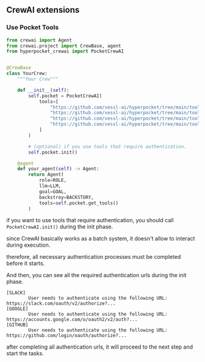 ## CrewAI extensions

### Use Pocket Tools

```python
from crewai import Agent
from crewai.project import CrewBase, agent
from hyperpocket_crewai import PocketCrewAI


@CrewBase
class YourCrew:
    """Your Crew"""

    def __init__(self):
        self.pocket = PocketCrewAI(
            tools=[
                "https://github.com/vessl-ai/hyperpocket/tree/main/tools/slack/get-message",
                "https://github.com/vessl-ai/hyperpocket/tree/main/tools/google/get-calendar-events",
                "https://github.com/vessl-ai/hyperpocket/tree/main/tools/google/get-calendar-list",
                "https://github.com/vessl-ai/hyperpocket/tree/main/tools/github/list-pull-requests",
            ]
        )

        # (optional) if you use tools that require authentication.
        self.pocket.init()

    @agent
    def your_agent(self) -> Agent:
        return Agent(
            role=ROLE,
            llm=LLM,
            goal=GOAL,
            backstroy=BACKSTORY,
            tools=self.pocket.get_tools()
        )
```

if you want to use tools that require authentication,
you should call `PocketCrewAI.init()` during the init phase.

since CrewAI basically works as a batch system, it doesn't allow to interact during execution.

therefore, all necessary authentication processes must be completed before it starts.

And then, you can see all the required authentication urls during the init phase.

```text
[SLACK]
        User needs to authenticate using the following URL: https://slack.com/oauth/v2/authorize?...
[GOOGLE]
        User needs to authenticate using the following URL: https://accounts.google.com/o/oauth2/v2/auth?...
[GITHUB]
        User needs to authenticate using the following URL: https://github.com/login/oauth/authorize?...
```

after completing all authentication urls, it will proceed to the next step and start the tasks.
